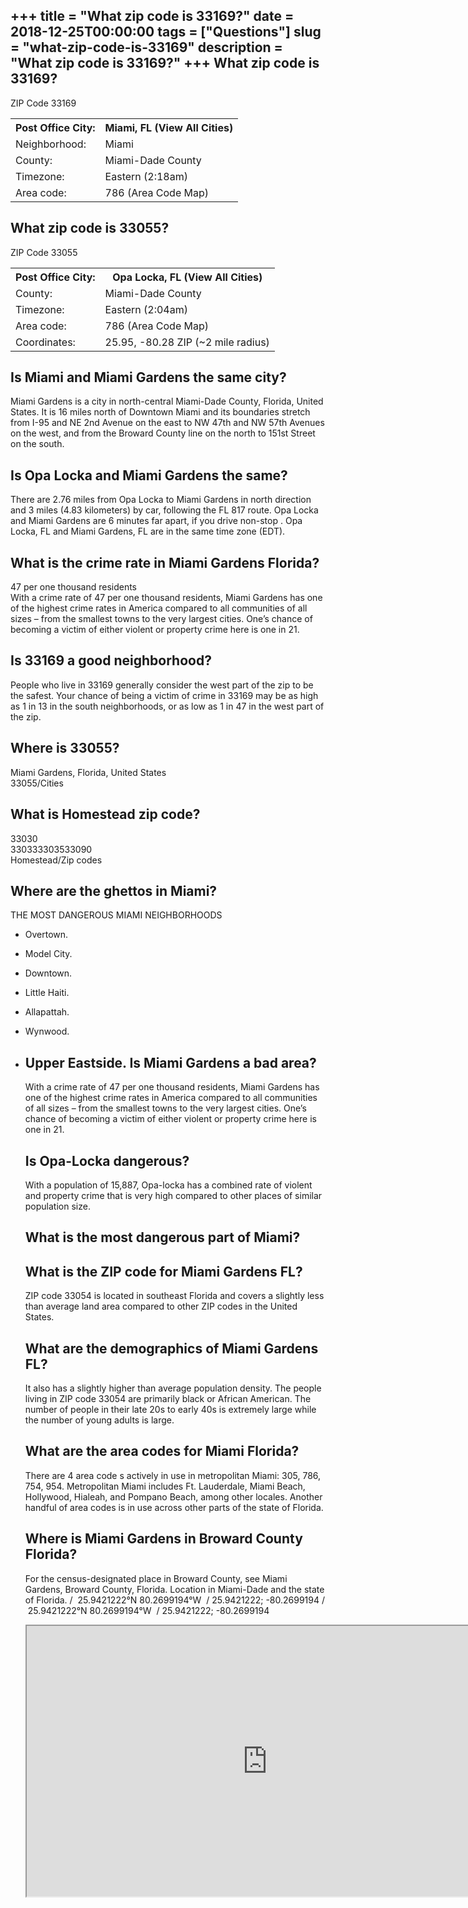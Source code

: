 +++
title = "What zip code is 33169?"
date = 2018-12-25T00:00:00
tags = ["Questions"]
slug = "what-zip-code-is-33169"
description = "What zip code is 33169?"
+++
What zip code is 33169?
-----------------------

ZIP Code 33169

<table><tr><th>Post Office City:</th><th>Miami, FL (View All Cities)</th></tr><tr><td>Neighborhood:</td><td>Miami</td></tr><tr><td>County:</td><td>Miami-Dade County</td></tr><tr><td>Timezone:</td><td>Eastern (2:18am)</td></tr><tr><td>Area code:</td><td>786 (Area Code Map)</td></tr></table>

What zip code is 33055?
-----------------------

ZIP Code 33055

<table><tr><th>Post Office City:</th><th>Opa Locka, FL (View All Cities)</th></tr><tr><td>County:</td><td>Miami-Dade County</td></tr><tr><td>Timezone:</td><td>Eastern (2:04am)</td></tr><tr><td>Area code:</td><td>786 (Area Code Map)</td></tr><tr><td>Coordinates:</td><td>25.95, -80.28 ZIP (~2 mile radius)</td></tr></table>

Is Miami and Miami Gardens the same city?
-----------------------------------------

Miami Gardens is a city in north-central Miami-Dade County, Florida, United States. It is 16 miles north of Downtown Miami and its boundaries stretch from I-95 and NE 2nd Avenue on the east to NW 47th and NW 57th Avenues on the west, and from the Broward County line on the north to 151st Street on the south.

Is Opa Locka and Miami Gardens the same?
----------------------------------------

There are 2.76 miles from Opa Locka to Miami Gardens in north direction and 3 miles (4.83 kilometers) by car, following the FL 817 route. Opa Locka and Miami Gardens are 6 minutes far apart, if you drive non-stop . Opa Locka, FL and Miami Gardens, FL are in the same time zone (EDT).

What is the crime rate in Miami Gardens Florida?
------------------------------------------------

47 per one thousand residents  
With a crime rate of 47 per one thousand residents, Miami Gardens has one of the highest crime rates in America compared to all communities of all sizes – from the smallest towns to the very largest cities. One’s chance of becoming a victim of either violent or property crime here is one in 21.

Is 33169 a good neighborhood?
-----------------------------

People who live in 33169 generally consider the west part of the zip to be the safest. Your chance of being a victim of crime in 33169 may be as high as 1 in 13 in the south neighborhoods, or as low as 1 in 47 in the west part of the zip.

Where is 33055?
---------------

Miami Gardens, Florida, United States  
33055/Cities

What is Homestead zip code?
---------------------------

 33030  
330333303533090  
Homestead/Zip codes

Where are the ghettos in Miami?
-------------------------------

THE MOST DANGEROUS MIAMI NEIGHBORHOODS

- Overtown.
- Model City.
- Downtown.
- Little Haiti.
- Allapattah.
- Wynwood.
- Upper Eastside. Is Miami Gardens a bad area?
    ----------------------------
    
    With a crime rate of 47 per one thousand residents, Miami Gardens has one of the highest crime rates in America compared to all communities of all sizes – from the smallest towns to the very largest cities. One’s chance of becoming a victim of either violent or property crime here is one in 21.
    
    Is Opa-Locka dangerous?
    -----------------------
    
    With a population of 15,887, Opa-locka has a combined rate of violent and property crime that is very high compared to other places of similar population size.
    
    What is the most dangerous part of Miami?
    -----------------------------------------
    
    What is the ZIP code for Miami Gardens FL?
    ------------------------------------------
    
    ZIP code 33054 is located in southeast Florida and covers a slightly less than average land area compared to other ZIP codes in the United States.
    
    What are the demographics of Miami Gardens FL?
    ----------------------------------------------
    
    It also has a slightly higher than average population density. The people living in ZIP code 33054 are primarily black or African American. The number of people in their late 20s to early 40s is extremely large while the number of young adults is large.
    
    What are the area codes for Miami Florida?
    ------------------------------------------
    
    There are 4 area code s actively in use in metropolitan Miami: 305, 786, 754, 954. Metropolitan Miami includes Ft. Lauderdale, Miami Beach, Hollywood, Hialeah, and Pompano Beach, among other locales. Another handful of area codes is in use across other parts of the state of Florida.
    
    Where is Miami Gardens in Broward County Florida?
    -------------------------------------------------
    
    For the census-designated place in Broward County, see Miami Gardens, Broward County, Florida. Location in Miami-Dade and the state of Florida. / ﻿ 25.9421222°N 80.2699194°W ﻿ / 25.9421222; -80.2699194 / ﻿ 25.9421222°N 80.2699194°W ﻿ / 25.9421222; -80.2699194
    
    <iframe allow="accelerometer; autoplay; clipboard-write; encrypted-media; gyroscope; picture-in-picture" allowfullscreen="" class="__youtube_prefs__  epyt-is-override  no-lazyload" data-no-lazy="1" data-origheight="433" data-origwidth="770" data-skipgform_ajax_framebjll="" height="433" id="_ytid_44761" loading="lazy" src="https://www.youtube.com/embed/bFCQSclUzF4?enablejsapi=1&autoplay=0&cc_load_policy=0&cc_lang_pref=&iv_load_policy=1&loop=0&modestbranding=0&rel=1&fs=1&playsinline=0&autohide=2&theme=dark&color=red&controls=1&" title="YouTube player" width="770"></iframe>